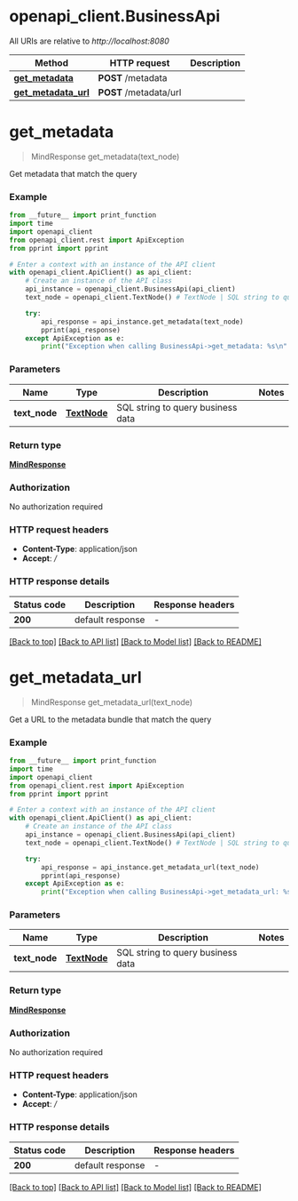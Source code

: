# openapi_client.BusinessApi

All URIs are relative to *http://localhost:8080*

Method | HTTP request | Description
------------- | ------------- | -------------
[**get_metadata**](BusinessApi.md#get_metadata) | **POST** /metadata | 
[**get_metadata_url**](BusinessApi.md#get_metadata_url) | **POST** /metadata/url | 


# **get_metadata**
> MindResponse get_metadata(text_node)



Get metadata that match the query

### Example

```python
from __future__ import print_function
import time
import openapi_client
from openapi_client.rest import ApiException
from pprint import pprint

# Enter a context with an instance of the API client
with openapi_client.ApiClient() as api_client:
    # Create an instance of the API class
    api_instance = openapi_client.BusinessApi(api_client)
    text_node = openapi_client.TextNode() # TextNode | SQL string to query business data

    try:
        api_response = api_instance.get_metadata(text_node)
        pprint(api_response)
    except ApiException as e:
        print("Exception when calling BusinessApi->get_metadata: %s\n" % e)
```

### Parameters

Name | Type | Description  | Notes
------------- | ------------- | ------------- | -------------
 **text_node** | [**TextNode**](TextNode.md)| SQL string to query business data | 

### Return type

[**MindResponse**](MindResponse.md)

### Authorization

No authorization required

### HTTP request headers

 - **Content-Type**: application/json
 - **Accept**: */*

### HTTP response details
| Status code | Description | Response headers |
|-------------|-------------|------------------|
**200** | default response |  -  |

[[Back to top]](#) [[Back to API list]](../README.md#documentation-for-api-endpoints) [[Back to Model list]](../README.md#documentation-for-models) [[Back to README]](../README.md)

# **get_metadata_url**
> MindResponse get_metadata_url(text_node)



Get a URL to the metadata bundle that match the query

### Example

```python
from __future__ import print_function
import time
import openapi_client
from openapi_client.rest import ApiException
from pprint import pprint

# Enter a context with an instance of the API client
with openapi_client.ApiClient() as api_client:
    # Create an instance of the API class
    api_instance = openapi_client.BusinessApi(api_client)
    text_node = openapi_client.TextNode() # TextNode | SQL string to query business data

    try:
        api_response = api_instance.get_metadata_url(text_node)
        pprint(api_response)
    except ApiException as e:
        print("Exception when calling BusinessApi->get_metadata_url: %s\n" % e)
```

### Parameters

Name | Type | Description  | Notes
------------- | ------------- | ------------- | -------------
 **text_node** | [**TextNode**](TextNode.md)| SQL string to query business data | 

### Return type

[**MindResponse**](MindResponse.md)

### Authorization

No authorization required

### HTTP request headers

 - **Content-Type**: application/json
 - **Accept**: */*

### HTTP response details
| Status code | Description | Response headers |
|-------------|-------------|------------------|
**200** | default response |  -  |

[[Back to top]](#) [[Back to API list]](../README.md#documentation-for-api-endpoints) [[Back to Model list]](../README.md#documentation-for-models) [[Back to README]](../README.md)

